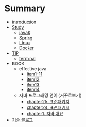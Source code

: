 # Summary

* [Introduction](README.md)
* [Study](study.md)
   * [java8](java8.md)
   * [Spring](spring.md)
   * [Linux](linux.md)
   * [Docker](docker.md)
* [TIP](tip.md)
   * [terminal](terminal.md)
* BOOK
	* effective java
		* [item1-11](book/effectivejava/item1~11.md)
		* [item12](book/effectivejava/item12.md)
		* [item13](book/effectivejava/item13.md)
		* [item14](book/effectivejava/item14.md)
	* 자바 프로그래밍 언어 (거꾸로보기)
		* [chapter25. 표준패키지](jpl/chapter25.md)
		* [chapter24. 표준패키지](jpl/chapter25.md)
		* [chapter1. 자바 개요](jpl/chapter1.md)
* [기술 블로그](techblog.md)

<!--stackedit_data:
eyJoaXN0b3J5IjpbLTEwODAwMTI3NTYsNDIxMTE3MzI2LDIxMz
Q0ODM2MjRdfQ==
-->